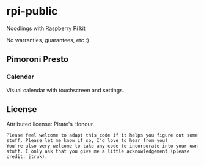 # rpi-public

Noodlings with Raspberry Pi kit

No warranties, guarantees, etc :)

## Pimoroni Presto

### Calendar

Visual calendar with touchscreen and settings.

## License

Attributed license: Pirate's Honour.

    Please feel welcome to adapt this code if it helps you figure out some stuff. Please let me know if so, I'd love to hear from you!
    You're also very welcome to take any code to incorporate into your own stuff. I only ask that you give me a little acknowledgement (please credit: jtruk).
